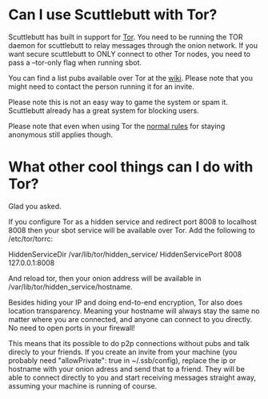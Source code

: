 # Can I use Scuttlebutt with Tor?

Scuttlebutt has built in support for
[Tor](https://torproject.org/). You need to be running the TOR daemon
for scuttlebutt to relay messages through the onion network. If you
want secure scuttlebutt to ONLY connect to other Tor nodes, you need
to pass a –tor-only flag when running sbot.

You can find a list pubs available over Tor at the
[wiki](https://github.com/ssbc/scuttlebot/wiki/Pub-Servers). Please
note that you might need to contact the person running it for an
invite.

Please note this is not an easy way to game the system or spam
it. Scuttlebutt already has a great system for blocking users.

Please note that even when using Tor the [normal
rules](https://www.whonix.org/wiki/DoNot) for staying anonymous still
applies though.

# What other cool things can I do with Tor?

Glad you asked.

If you configure Tor as a hidden service and redirect port 8008 to
localhost 8008 then your sbot service will be available over Tor. Add
the following to /etc/tor/torrc:

HiddenServiceDir /var/lib/tor/hidden_service/
HiddenServicePort 8008 127.0.0.1:8008

And reload tor, then your onion address will be available in
/var/lib/tor/hidden_service/hostname.

Besides hiding your IP and doing end-to-end encryption, Tor also does
location transparency. Meaning your hostname will always stay the same
no matter where you are connected, and anyone can connect to you
directly. No need to open ports in your firewall!

This means that its possible to do p2p connections without pubs and
talk direcly to your friends. If you create an invite from your
machine (you probably need "allowPrivate": true in ~/.ssb/config),
replace the ip or hostname with your onion adress and send that to a
friend. They will be able to connect directly to you and start
receiving messages straight away, assuming your machine is running of
course.
